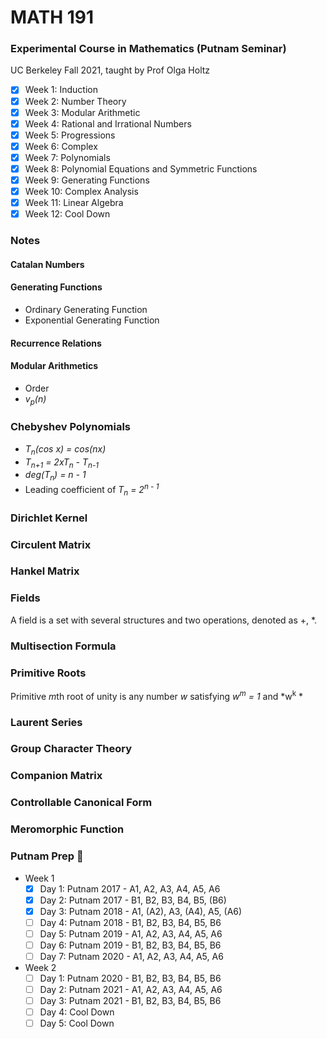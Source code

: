 # MATH 191
### Experimental Course in Mathematics (Putnam Seminar)
UC Berkeley Fall 2021, taught by Prof Olga Holtz

- [x] Week 1: Induction
- [x] Week 2: Number Theory
- [x] Week 3: Modular Arithmetic
- [x] Week 4: Rational and Irrational Numbers
- [x] Week 5: Progressions
- [x] Week 6: Complex
- [x] Week 7: Polynomials
- [x] Week 8: Polynomial Equations and Symmetric Functions
- [x] Week 9: Generating Functions
- [x] Week 10: Complex Analysis
- [x] Week 11: Linear Algebra
- [x] Week 12: Cool Down

### Notes

#### Catalan Numbers

#### Generating Functions
- Ordinary Generating Function
- Exponential Generating Function

#### Recurrence Relations

#### Modular Arithmetics
- Order
- *v<sub>p</sub>(n)*

### Chebyshev Polynomials
- *T<sub>n</sub>(cos x) = cos(nx)*
- *T<sub>n+1</sub> = 2xT<sub>n</sub> - T<sub>n-1</sub>*
- *deg(T<sub>n</sub>) = n - 1*
- Leading coefficient of *T<sub>n</sub> = 2<sup>n - 1</sup>*

### Dirichlet Kernel

### Circulent Matrix
### Hankel Matrix

### Fields
A field is a set with several structures and two operations, denoted as +, *.

### Multisection Formula

### Primitive Roots
Primitive *m*th root of unity is any number *w* satisfying *w<sup>m</sup> = 1* and *w<sup>k</sup> *

### Laurent Series

### Group Character Theory

### Companion Matrix

### Controllable Canonical Form

### Meromorphic Function

### Putnam Prep 😤
- Week 1
  - [x] Day 1: Putnam 2017 - A1, A2, A3, A4, A5, A6
  - [x] Day 2: Putnam 2017 - B1, B2, B3, B4, B5, (B6)
  - [x] Day 3: Putnam 2018 - A1, (A2), A3, (A4), A5, (A6)
  - [ ] Day 4: Putnam 2018 - B1, B2, B3, B4, B5, B6
  - [ ] Day 5: Putnam 2019 - A1, A2, A3, A4, A5, A6
  - [ ] Day 6: Putnam 2019 - B1, B2, B3, B4, B5, B6
  - [ ] Day 7: Putnam 2020 - A1, A2, A3, A4, A5, A6
- Week 2
  - [ ] Day 1: Putnam 2020 - B1, B2, B3, B4, B5, B6
  - [ ] Day 2: Putnam 2021 - A1, A2, A3, A4, A5, A6
  - [ ] Day 3: Putnam 2021 - B1, B2, B3, B4, B5, B6
  - [ ] Day 4: Cool Down
  - [ ] Day 5: Cool Down

